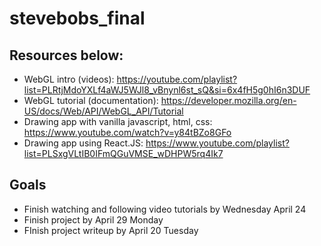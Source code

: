 # stevebobs_final

## Resources below:
- WebGL intro (videos): https://youtube.com/playlist?list=PLRtjMdoYXLf4aWJ5WJl8_vBnynl6st_sQ&si=6x4fH5g0hI6n3DUF
- WebGL tutorial (documentation): https://developer.mozilla.org/en-US/docs/Web/API/WebGL_API/Tutorial
- Drawing app with vanilla javascript, html, css: https://www.youtube.com/watch?v=y84tBZo8GFo
- Drawing app using React.JS: https://www.youtube.com/playlist?list=PLSxgVLtIB0IFmQGuVMSE_wDHPW5rq4Ik7


## Goals
- Finish watching and following video tutorials by Wednesday April 24
- Finish project by April 29 Monday
- FInish project writeup by April 20 Tuesday

  
